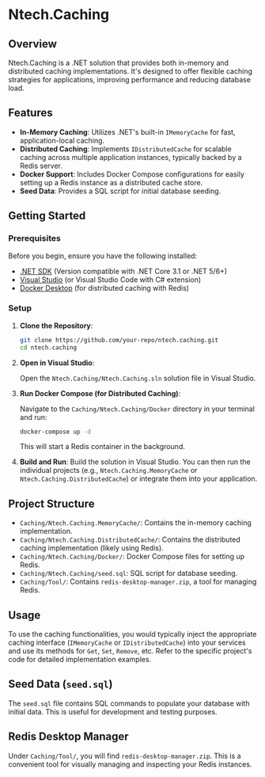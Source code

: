 # Ntech.Caching

## Overview

Ntech.Caching is a .NET solution that provides both in-memory and distributed caching implementations. It's designed to offer flexible caching strategies for applications, improving performance and reducing database load.

## Features

*   **In-Memory Caching**: Utilizes .NET's built-in `IMemoryCache` for fast, application-local caching.
*   **Distributed Caching**: Implements `IDistributedCache` for scalable caching across multiple application instances, typically backed by a Redis server.
*   **Docker Support**: Includes Docker Compose configurations for easily setting up a Redis instance as a distributed cache store.
*   **Seed Data**: Provides a SQL script for initial database seeding.

## Getting Started

### Prerequisites

Before you begin, ensure you have the following installed:

*   [.NET SDK](https://dotnet.microsoft.com/download) (Version compatible with .NET Core 3.1 or .NET 5/6+)
*   [Visual Studio](https://visualstudio.microsoft.com/downloads/) (or Visual Studio Code with C# extension)
*   [Docker Desktop](https://www.docker.com/products/docker-desktop) (for distributed caching with Redis)

### Setup

1.  **Clone the Repository**:

    ```bash
    git clone https://github.com/your-repo/ntech.caching.git
    cd ntech.caching
    ```

2.  **Open in Visual Studio**:

    Open the `Ntech.Caching/Ntech.Caching.sln` solution file in Visual Studio.

3.  **Run Docker Compose (for Distributed Caching)**:

    Navigate to the `Caching/Ntech.Caching/Docker` directory in your terminal and run:

    ```bash
    docker-compose up -d
    ```

    This will start a Redis container in the background.

4.  **Build and Run**: Build the solution in Visual Studio. You can then run the individual projects (e.g., `Ntech.Caching.MemoryCache` or `Ntech.Caching.DistributedCache`) or integrate them into your application.

## Project Structure

*   `Caching/Ntech.Caching.MemoryCache/`: Contains the in-memory caching implementation.
*   `Caching/Ntech.Caching.DistributedCache/`: Contains the distributed caching implementation (likely using Redis).
*   `Caching/Ntech.Caching/Docker/`: Docker Compose files for setting up Redis.
*   `Caching/Ntech.Caching/seed.sql`: SQL script for database seeding.
*   `Caching/Tool/`: Contains `redis-desktop-manager.zip`, a tool for managing Redis.

## Usage

To use the caching functionalities, you would typically inject the appropriate caching interface (`IMemoryCache` or `IDistributedCache`) into your services and use its methods for `Get`, `Set`, `Remove`, etc. Refer to the specific project's code for detailed implementation examples.

## Seed Data (`seed.sql`)

The `seed.sql` file contains SQL commands to populate your database with initial data. This is useful for development and testing purposes.

## Redis Desktop Manager

Under `Caching/Tool/`, you will find `redis-desktop-manager.zip`. This is a convenient tool for visually managing and inspecting your Redis instances. 